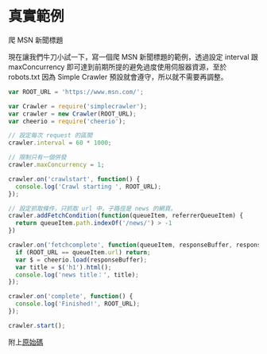 # 真實範例

爬 MSN 新聞標題

現在讓我們牛刀小試一下，寫一個爬 MSN 新聞標題的範例，透過設定 interval 跟 maxConcurrency 即可達到前期所提的避免過度使用伺服器資源，至於 robots.txt 因為 Simple Crawler 預設就會遵守，所以就不需要再調整。

```js
var ROOT_URL = 'https://www.msn.com/';

var Crawler = require('simplecrawler');
var crawler = new Crawler(ROOT_URL);
var cheerio = require('cheerio');

// 設定每次 request 的區間
crawler.interval = 60 * 1000;

// 限制只有一個併發
crawler.maxConcurrency = 1;

crawler.on('crawlstart', function() {
  console.log('Crawl starting ', ROOT_URL);
});

// 設定抓取條件，只抓取 url 中，子路徑是 news 的網頁。
crawler.addFetchCondition(function(queueItem, referrerQueueItem) {
  return queueItem.path.indexOf('/news/') > -1
})

crawler.on('fetchcomplete', function(queueItem, responseBuffer, response) {
  if (ROOT_URL == queueItem.url) return;
  var $ = cheerio.load(responseBuffer);
  var title = $('h1').html();
  console.log('news title：', title);
});

crawler.on('complete', function() {
  console.log('Finished!', ROOT_URL);
});

crawler.start();

```

附上[原始碼](https://github.com/alincode/learning-web-crawler-30days/tree/master/ex06)